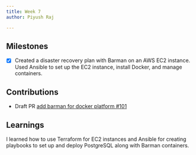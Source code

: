 ```yaml
---
title: Week 7
author: Piyush Raj

---
```


## Milestones
- [x] Created a disaster recovery plan with Barman on an AWS EC2 instance. Used Ansible to set up the EC2 instance, install  Docker, and manage containers.  


## Contributions
- Draft PR [ add barman for docker platform #101 ](https://github.com/Samagra-Development/WarpSQL/pull/101) 

## Learnings
I learned how to use Terraform for EC2 instances and Ansible for creating playbooks to set up and deploy PostgreSQL along with Barman containers.